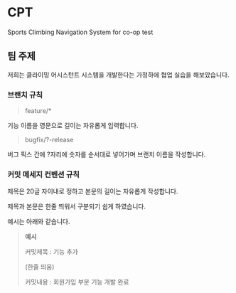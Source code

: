 # CPT
Sports Climbing Navigation System for co-op test

## 팀 주제
저희는 클라이밍 어시스턴트 시스템을 개발한다는 가정하에 협업 실습을 해보았습니다.

### 브랜치 규칙

> feature/*

기능 이름을 영문으로 길이는 자유롭게 입력합니다.

> bugfix/?-release 

 버그 픽스 간에 ?자리에 숫자를 순서대로 넣어가며 브랜치 이름을 작성합니다.

 ### 커밋 메세지 컨벤션 규칙

 제목은 20글 자이내로 정하고 본문의 길이는 자유롭게 작성합니다.

 제목과 본문은 한줄 띄워서 구분되기 쉽게 하였습니다.

 예시는 아래와 같습니다.

> **예시**
>
> 커밋제목 : 기능 추가
>
> (한줄 띄움)
>
> 커밋내용 : 회원가입 부분 기능 개발 완료

